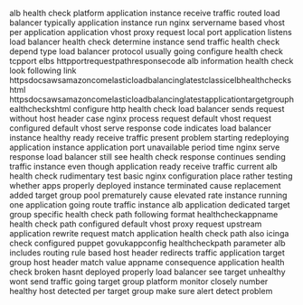 alb health check platform application instance receive traffic routed load balancer typically application instance run nginx servername based vhost per application application vhost proxy request local port application listens load balancer health check determine instance send traffic health check depend type load balancer protocol usually going configure health check tcpport elbs httpportrequestpathresponsecode alb information health check look following link httpsdocsawsamazoncomelasticloadbalancinglatestclassicelbhealthcheckshtml httpsdocsawsamazoncomelasticloadbalancinglatestapplicationtargetgrouphealthcheckshtml configure http health check load balancer sends request without host header case nginx process request default vhost request configured default vhost serve response code indicates load balancer instance healthy ready receive traffic present problem starting redeploying application instance application port unavailable period time nginx serve response load balancer still see health check response continues sending traffic instance even though application ready receive traffic current alb health check rudimentary test basic nginx configuration place rather testing whether apps properly deployed instance terminated cause replacement added target group pool prematurely cause elevated rate instance running one application going route traffic instance alb application dedicated target group specific health check path following format healthcheckappname health check path configured default vhost proxy request upstream application rewrite request match application health check path also icinga check configured puppet govukappconfig healthcheckpath parameter alb includes routing rule based host header redirects traffic application target group host header match value appname consequence application health check broken hasnt deployed properly load balancer see target unhealthy wont send traffic going target group platform monitor closely number healthy host detected per target group make sure alert detect problem